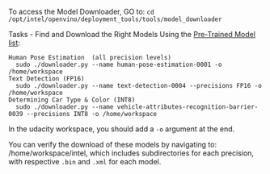 To access the Model Downloader, GO to: `cd /opt/intel/openvino/deployment_tools/tools/model_downloader`

Tasks - Find and Download the Right Models
Using the [Pre-Trained Model list](https://software.intel.com/en-us/openvino-toolkit/documentation/pretrained-models):

    Human Pose Estimation  (all precision levels)
      sudo ./downloader.py --name human-pose-estimation-0001 -o /home/workspace
    Text Detection (FP16)
      sudo ./downloader.py --name text-detection-0004 --precisions FP16 -o /home/workspace
    Determining Car Type & Color (INT8)
      sudo ./downloader.py --name vehicle-attributes-recognition-barrier-0039 --precisions INT8 -o /home/workspace

In the udacity workspace, you should add a `-o` argument at the end.

You can verify the download of these models by navigating to: /home/workspace/intel, which includes subdirectories for each precision, with respective `.bin` and `.xml` for each model.
